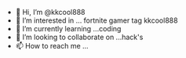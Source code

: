 - 👋 Hi, I’m @kkcool888
- 👀 I’m interested in ... fortnite gamer tag kkcool888
- 🌱 I’m currently learning ...coding
- 💞️ I’m looking to collaborate on ...hack's
- 📫 How to reach me ...

<!---
kkcool888/kkcool888 is a ✨ special ✨ repository because its `README.md` (this file) appears on your GitHub profile.
You can click the Preview link to take a look at your changes.
--->
